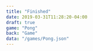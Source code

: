 ```yaml
---
title: "Finished"
date: 2019-03-31T11:28:20-04:00
draft: true
game: "Pong"
back: "Game"
data: "/games/Pong.json"
---
```


